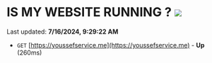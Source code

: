# IS MY WEBSITE RUNNING ? [![](https://img.shields.io/static/v1?label=Sponsor&message=%E2%9D%A4&logo=GitHub&color=%23fe8e86)](https://github.com/sponsors/Youssef-Lehmam)

Last updated: **7/16/2024, 9:29:22 AM**

- `GET` [https://youssefservice.me](https://youssefservice.me) - **Up** (260ms)

